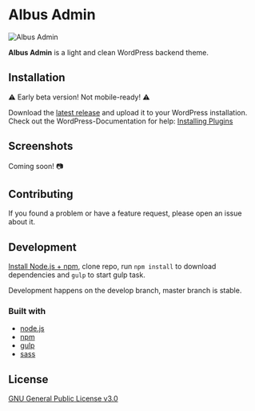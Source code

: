 # Albus Admin


![Albus Admin](https://static.kreislinie.com/albus-admin/albus_admin-logo-github.gif)


__Albus Admin__ is a light and clean WordPress backend theme.

## Installation

:warning: Early beta version! Not mobile-ready! :warning:

Download the [latest release](https://github.com/Kreislinie/albus-admin/releases/latest) and upload it to your WordPress installation. Check out the WordPress-Documentation for help: [Installing Plugins](https://wordpress.org/support/article/managing-plugins/#manual-upload-via-wordpress-admin)

## Screenshots
Coming soon! :camera:

## Contributing

If you found a problem or have a feature request, please open an issue about it.

## Development

[Install Node.js + npm](https://nodejs.org/en/download/), clone repo, run `npm install` to download dependencies and `gulp` to start gulp task.

Development happens on the develop branch, master branch is stable.

### Built with
- [node.js](https://nodejs.org/)
- [npm](https://www.npmjs.com/)
- [gulp](https://gulpjs.com)
- [sass](https://sass-lang.com/)

## License

[GNU General Public License v3.0](https://github.com/Kreislinie/albus-admin/blob/master/LICENSE)